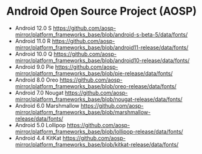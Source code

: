 # Android Open Source Project (AOSP)

- Android 12.0 S <https://github.com/aosp-mirror/platform_frameworks_base/blob/android-s-beta-5/data/fonts/>
- Android 11.0 R <https://github.com/aosp-mirror/platform_frameworks_base/blob/android11-release/data/fonts/>
- Android 10.0 Q <https://github.com/aosp-mirror/platform_frameworks_base/blob/android10-release/data/fonts/>
- Android 9.0 Pie <https://github.com/aosp-mirror/platform_frameworks_base/blob/pie-release/data/fonts/>
- Android 8.0 Oreo <https://github.com/aosp-mirror/platform_frameworks_base/blob/oreo-release/data/fonts/>
- Android 7.0 Nougat <https://github.com/aosp-mirror/platform_frameworks_base/blob/nougat-release/data/fonts/>
- Android 6.0 Marshmallow <https://github.com/aosp-mirror/platform_frameworks_base/blob/marshmallow-release/data/fonts/>
- Android 5.0 Lollipop <https://github.com/aosp-mirror/platform_frameworks_base/blob/lollipop-release/data/fonts/>
- Android 4.4 KitKat <https://github.com/aosp-mirror/platform_frameworks_base/blob/kitkat-release/data/fonts/>
